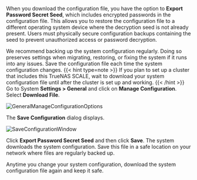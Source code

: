 &NewLine;

When you download the configuration file, you have the option to **Export Password Secret Seed**, which includes encrypted passwords in the configuration file.
This allows you to restore the configuration file to a different operating system device where the decryption seed is not already present.
Users must physically secure configuration backups containing the seed to prevent unauthorized access or password decryption.

We recommend backing up the system configuration regularly.
Doing so preserves settings when migrating, restoring, or fixing the system if it runs into any issues.
Save the configuration file each time the system configuration changes.
{{< hint type=note >}}
If you plan to set up a cluster that includes this TrueNAS SCALE, wait to download your system configuration file until after the cluster is set up and working.
{{< /hint >}}
Go to System **Settings > General** and click on **Manage Configuration**. Select **Download File**.

![GeneralManageConfigurationOptions](/images/SCALE/23.10/GeneralManageConfigurationOptions.png "Download Configuration File")

The **Save Configuration** dialog displays.

![SaveConfigurationWindow](/images/SCALE/23.10/SaveConfigurationWindow.png "Save Configuration")

Click **Export Password Secret Seed** and then click **Save**. The system downloads the system configuration. Save this file in a safe location on your network where files are regularly backed up.

Anytime you change your system configuration, download the system configuration file again and keep it safe.
